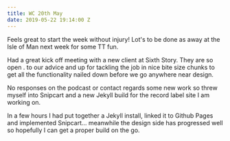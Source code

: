```yaml
---
title: WC 20th May
date: 2019-05-22 19:14:00 Z
---
```


Feels great to start the week without injury! Lot's to be done as away at the Isle of Man next week for some TT fun. 

Had a great kick off meeting with a new client at Sixth Story. They are so open . to our advice and up for tackling the job in nice bite size chunks to get all the functionality nailed down before we go anywhere near design. 

No responses on the podcast or contact regards some new work so threw myself into Snipcart and a new Jekyll build for the record label site I am working on. 

In a few hours I had put together a Jekyll install, linked it to Github Pages and implemented Snipcart... meanwhile the design side has progressed well so hopefully I can get a proper build on the go.


